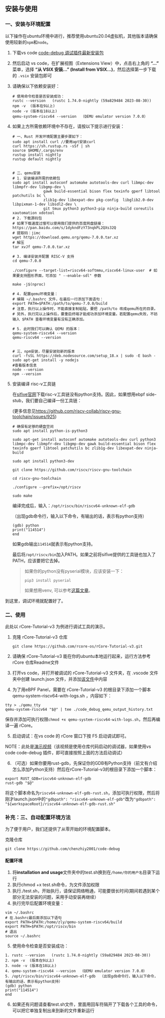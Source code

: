## 安装与使用

### 一、安装与环境配置

以下操作在ubuntu环境中进行，推荐使用ubuntu20.04虚拟机，其他版本请确保使用较新的`npm`和`node`。

1. 下载vs code [code-debug 调试插件最新安装包](https://github.com/chenzhiy2001/code-debug/releases)

2. 然后启动 vs code，在扩展视图（Extensions View）中，点击右上角的 **“...”** 菜单，选择 **“从 VSIX 安装...” (Install from VSIX...)**，然后选择第一步下载的 `.vsix` 安装包即可

3. 请确保以下依赖安装好：

	```shell
	# 使用命令检查是否安装成功：
	rustc --version   (rustc 1.74.0-nightly (59a829484 2023-08-30))
	npm -v  (版本在9以上)
	node -v (版本在18以上)
	qemu-system-riscv64 --version  （QEMU emulator version 7.0.0）
	```

4. 如果上方所需依赖环境中不存在，请按以下提示进行安装：

	```shell
	# 一、Rust 开发环境配置主要步骤如下：
	sudo apt install curl //要用apt安装curl
	curl https://sh.rustup.rs -sSf | sh
	source $HOME/.cargo/env
	rustup install nightly
	rustup default nightly
	
	
	# 二、qemu安装
	# 1. 安装编译所需的依赖包
	sudo apt install autoconf automake autotools-dev curl libmpc-dev libmpfr-dev libgmp-dev \
	              gawk build-essential bison flex texinfo gperf libtool patchutils bc \
	              zlib1g-dev libexpat-dev pkg-config  libglib2.0-dev libpixman-1-dev libsdl2-dev \
	              git tmux python3 python3-pip ninja-build coreutils xautomation xdotool
	# 2. 下载源码包
	# 如果下载速度过慢可以使用我们提供的百度网盘链接：https://pan.baidu.com/s/1dykndFzY73nqkPL2QXs32Q
	# 提取码：jimc
	wget https://download.qemu.org/qemu-7.0.0.tar.xz
	# 解压
	tar xvJf qemu-7.0.0.tar.xz
	
	# 3. 编译安装并配置 RISC-V 支持
	cd qemu-7.0.0
	
	./configure --target-list=riscv64-softmmu,riscv64-linux-user  # 如果要支持图形界面，可添加 " --enable-sdl" 参数
	
	make -j$(nproc)
	
	# 4. 配置qemu环境变量：
	# 编辑 ~/.bashrc 文件，在最后一行添加下面语句：
	export PATH=$PATH:/path/to/qemu-7.0.0/build
	# 注意，执行以上操作时，不能直接复制粘贴，要把 /path/to 改成qemu所在的目录。
	# 另外，执行完以上操作后，要重启终端才能成功添加环境变量。若配置qemu失败，不妨输入 $PATH 查看环境变量有没有正确添加。
	
	# 5. 此时我们可以确认 QEMU 的版本：
	qemu-system-riscv64 --version
	qemu-riscv64 --version
	
	
	# 三、npm安装，尽量安装较新的版本
	curl -fsSL https://deb.nodesource.com/setup_18.x | sudo -E bash -
	sudo apt-get install -y nodejs
	#查看版本信息
	node --version
	npm --version
	```

5. 安装编译 risc-v工具链 

	在[sifive官网](https://www.sifive.com/software)下载risc-v工具链没有python支持。因此，如果想用ebpf side-stub，我们要自己编译一份工具链：

	(更多信息见<https://github.com/riscv-collab/riscv-gnu-toolchain/issues/925>)

	```shell
	# 确保有足够的硬盘空间
	sudo apt install python-is-python3
	
	sudo apt-get install autoconf automake autotools-dev curl python3 libmpc-dev libmpfr-dev libgmp-dev gawk build-essential bison flex texinfo gperf libtool patchutils bc zlib1g-dev libexpat-dev ninja-build
	
	sudo apt install python3-dev
	
	git clone https://github.com/riscv/riscv-gnu-toolchain
	
	cd riscv-gnu-toolchain
	
	./configure --prefix=/opt/riscv
	
	sudo make
	```

	编译完成后，输入：`/opt/riscv/bin/riscv64-unknown-elf-gdb`

	（出现gdb命令行，输入以下命令，有输出的话，表示有python支持）

	```shell
	(gdb) python
	print("114514")
	end 
	```

	如果gdb输出`114514`就表示有python支持。

	最后将`/opt/riscv/bin`加入PATH。如果之前将sifive提供的工具链也加入了PATH，应该要把它去掉。

	> 如果你的python没有pyserial模块，应该安装一下：
	>
	> `pip3 install pyserial`
	>
	> 如果想用venv, 可以参考[这篇文章](https://interrupt.memfault.com/blog/using-pypi-packages-with-gdb)。

到这里，调试环境就配置好了。



### 二、使用

此处以 rCore-Tutorial-v3 为例进行调试工具的演示。

1. 克隆 rCore-Tutorial-v3 仓库

	```shell
	git clone https://github.com/rcore-os/rCore-Tutorial-v3.git
	```

2. 请确保 rCore-Tutorial-v3 能在你的ubuntu本地运行起来，运行方法参考 rCore 仓库Readme文件
3. 打开vs code，并打开被调试的 rCore-Tutorial-v3 文件夹，在 .vscode 文件夹中创建 launch.json 文件，并添加[该文件](https://github.com/chenzhiy2001/code-debug/blob/c102c48714221e5a38d28a54289080fff7ca0892/installation%20and%20usage/ebpf_launch.json)中内容
4. 为了用eBPF Panel，需要在 rCore-Tutorial-v3 的根目录下添加一个脚本 qemu-system-riscv64-with-logs.sh ，内容如下：

```shell
tty > ./qemu_tty
qemu-system-riscv64 "$@" | tee ./code_debug_qemu_output_history.txt
```

保存并添加可执行权限`chmod +x qemu-system-riscv64-with-logs.sh`，然后再编译一遍 rCore。

5. 启动调试：在vs code 的 rCore 窗口下按 F5 启动调试即可。

 NOTE：此处是[演示视频](https://gitlab.eduxiji.net/T202410011992734/project2210132-235708/-/blob/master/installation%20and%20usage/%E6%BC%94%E7%A4%BA%E8%A7%86%E9%A2%91.mp4)（该视频是使用仓库代码启动的调试器，如果使用vs code code-debug 插件，即可直接按照上面的方法启动调试）


6. （可选）如果你要用rust-gdb，先保证你的GDB有Python支持（前文有介绍怎么添加Python支持）然后在rCore-Tutorial-v3的根目录下添加一个脚本：

```shell
export RUST_GDB=riscv64-unknown-elf-gdb
rust-gdb "$@"
```

将这个脚本命名为`riscv64-unknown-elf-gdb-rust.sh`，添加可执行权限，然后将刚才launch.json中的`"gdbpath": "riscv64-unknown-elf-gdb"`改为`"gdbpath": "${workspaceRoot}/riscv64-unknown-elf-gdb-rust.sh"`



### 补充：三、自动配置环境方法
为了便于用户，我们还提供了从零开始的环境配置脚本。

克隆仓库
```plain
git clone https://github.com/chenzhiy2001/code-debug
```

#### 配置环境

1. 将**installation and usage**文件夹中的test.sh换到在`/home/你的用户名`目录下运行
2. 执行chmod +x test.sh命令，为文件添加权限
3. 执行./test.sh，开始执行，请保证网络畅通，可能要很长时间(期间若遇到某个部分无法安装的问题，采用手动安装再继续）
4. 执行完毕后配置环境变量：
```plain
vim ~/.bashrc
# 在.bashrc最后面添加以下语句
export PATH=$PATH:/home/zly/qemu-system-riscv64/build
export PATH=$PATH:/opt/riscv/bin
# 退出
source ~/.bashrc
```
5. 使用命令检查是否安装成功：
```plain
1. rustc --version   (rustc 1.74.0-nightly (59a829484 2023-08-30))
2. npm -v  (版本在9以上)
3. node -v (版本在18以上)
4. qemu-system-riscv64 --version  （QEMU emulator version 7.0.0）
5. /opt/riscv/bin/riscv64-unknown-elf-gdb  （出现gdb命令行，输入以下命令，有输出的话，表示有python支持）
(gdb) python
print("114514")
end 
```

6. 如果还有问题请查看test.sh文件，里面用回车符隔开了下载各个工具的命令，可以把它单独复制出来到新的文件重新运行

   
